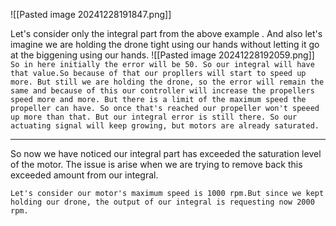 ![[Pasted image 20241228191847.png]]

Let's consider only the integral part from the above example . And also let's imagine we are holding the drone tight using our hands without letting it go at the biggening using our hands.
![[Pasted image 20241228192059.png]]
`So in here initially the error will be 50. So our integral will have that value.So because of that our propllers will start to speed up more. But still we are holding the drone, so the error will remain the same and because of this our controller will increase the propellers speed more and more. But there is a limit of the maximum speed the propeller can have. So once that's reached our propeller won't speeed up more than that. But our integral error is still there. So our actuating signal will keep growing, but motors are already saturated.`

--- 

So now we have noticed our integral part has exceeded the saturation level of the motor. The issue is arise when we are trying to remove back this exceeded amount from our integral. 

`Let's consider our motor's maximum speed is 1000 rpm.But since we kept holding our drone, the output of our integral is requesting now 2000 rpm.`